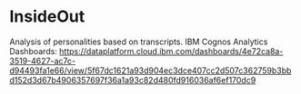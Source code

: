 # InsideOut
Analysis of personalities based on transcripts.
IBM Cognos Analytics Dashboards:
https://dataplatform.cloud.ibm.com/dashboards/4e72ca8a-3519-4627-ac7c-d94493fa1e66/view/5f67dc1621a93d904ec3dce407cc2d507c362759b3bbd152d3d67b4906357697f36a1a93c82d480fd916036af6ef170dc9
